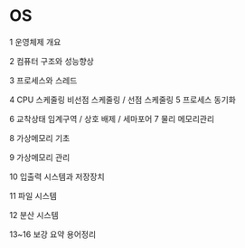 OS
===


1 운영체제 개요

2 컴퓨터 구조와 성능향상

3 프로세스와 스레드

4 CPU 스케줄링
비선점 스케줄링 / 선점 스케줄링
5 프로세스 동기화

6 교착상태
임계구역 / 상호 배제 / 세마포어
7 물리 메모리관리

8 가상메모리 기초

9 가상메모리 관리

10 입출력 시스템과 저장장치

11 파일 시스템

12 분산 시스템

13~16 보강 요약 용어정리
